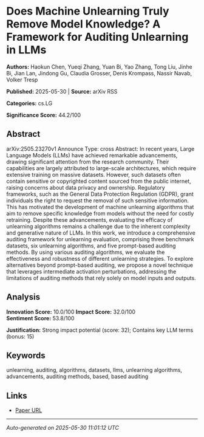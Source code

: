 # Does Machine Unlearning Truly Remove Model Knowledge? A Framework for Auditing Unlearning in LLMs

**Authors:** Haokun Chen, Yueqi Zhang, Yuan Bi, Yao Zhang, Tong Liu, Jinhe Bi, Jian Lan, Jindong Gu, Claudia Grosser, Denis Krompass, Nassir Navab, Volker Tresp

**Published:** 2025-05-30 | **Source:** arXiv RSS

**Categories:** cs.LG

**Significance Score:** 44.2/100

## Abstract

arXiv:2505.23270v1 Announce Type: cross 
Abstract: In recent years, Large Language Models (LLMs) have achieved remarkable advancements, drawing significant attention from the research community. Their capabilities are largely attributed to large-scale architectures, which require extensive training on massive datasets. However, such datasets often contain sensitive or copyrighted content sourced from the public internet, raising concerns about data privacy and ownership. Regulatory frameworks, such as the General Data Protection Regulation (GDPR), grant individuals the right to request the removal of such sensitive information. This has motivated the development of machine unlearning algorithms that aim to remove specific knowledge from models without the need for costly retraining. Despite these advancements, evaluating the efficacy of unlearning algorithms remains a challenge due to the inherent complexity and generative nature of LLMs. In this work, we introduce a comprehensive auditing framework for unlearning evaluation, comprising three benchmark datasets, six unlearning algorithms, and five prompt-based auditing methods. By using various auditing algorithms, we evaluate the effectiveness and robustness of different unlearning strategies. To explore alternatives beyond prompt-based auditing, we propose a novel technique that leverages intermediate activation perturbations, addressing the limitations of auditing methods that rely solely on model inputs and outputs.

## Analysis

**Innovation Score:** 10.0/100
**Impact Score:** 32.0/100  
**Sentiment Score:** 53.8/100

**Justification:** Strong impact potential (score: 32); Contains key LLM terms (bonus: 15)

## Keywords

unlearning, auditing, algorithms, datasets, llms, unlearning algorithms, advancements, auditing methods, based, based auditing

## Links

- [Paper URL](https://arxiv.org/abs/2505.23270)

---
*Auto-generated on 2025-05-30 11:01:12 UTC*
